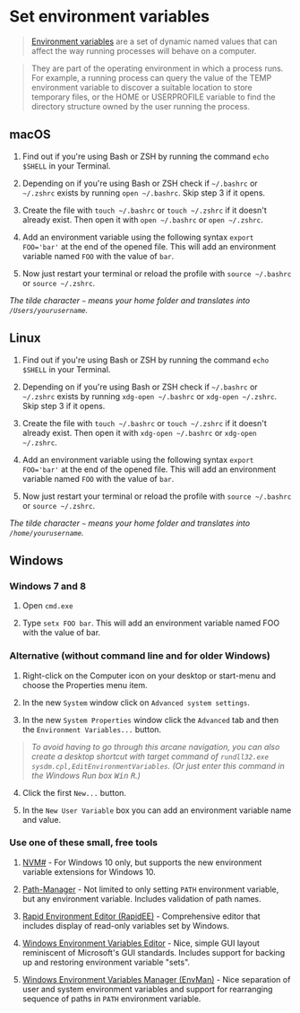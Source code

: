 # Set environment variables

> [Environment variables](http://en.wikipedia.org/wiki/Environment_variable) are a set of dynamic named values that can affect the way running processes will behave on a computer.

> They are part of the operating environment in which a process runs. For example, a running process can query the value of the TEMP environment variable to discover a suitable location to store temporary files, or the HOME or USERPROFILE variable to find the directory structure owned by the user running the process.

## macOS

1. Find out if you're using Bash or ZSH by running the command `echo $SHELL` in your Terminal.

2. Depending on if you're using Bash or ZSH check if `~/.bashrc` or `~/.zshrc` exists by running `open ~/.bashrc`. Skip step 3 if it opens.

3. Create the file with `touch ~/.bashrc` or `touch ~/.zshrc` if it doesn't already exist. Then open it with `open ~/.bashrc` or `open ~/.zshrc`.

4. Add an environment variable using the following syntax `export FOO='bar'` at the end of the opened file. This will add an environment variable named `FOO` with the value of `bar`.

5. Now just restart your terminal or reload the profile with `source ~/.bashrc` or `source ~/.zshrc`.

_The tilde character `~` means your home folder and translates into `/Users/yourusername`._

## Linux

1. Find out if you're using Bash or ZSH by running the command `echo $SHELL` in your Terminal.

2. Depending on if you're using Bash or ZSH check if `~/.bashrc` or `~/.zshrc` exists by running `xdg-open ~/.bashrc` or `xdg-open ~/.zshrc`. Skip step 3 if it opens.

3. Create the file with `touch ~/.bashrc` or `touch ~/.zshrc` if it doesn't already exist. Then open it with `xdg-open ~/.bashrc` or `xdg-open ~/.zshrc`.

4. Add an environment variable using the following syntax `export FOO='bar'` at the end of the opened file. This will add an environment variable named `FOO` with the value of `bar`.

5. Now just restart your terminal or reload the profile with `source ~/.bashrc` or `source ~/.zshrc`.

_The tilde character `~` means your home folder and translates into `/home/yourusername`._

## Windows

### Windows 7 and 8

1. Open `cmd.exe`

2. Type `setx FOO bar`. This will add an environment variable named FOO with the value of bar.

### Alternative (without command line and for older Windows)

1. Right-click on the Computer icon on your desktop or start-menu and choose the Properties menu item.

2. In the new `System` window click on `Advanced system settings`.

3. In the new `System Properties` window click the `Advanced` tab and then the `Environment Variables...` button.

> _To avoid having to go through this arcane navigation, you can also create a desktop shortcut with target command of `rundll32.exe sysdm.cpl,EditEnvironmentVariables`.
> (Or just enter this command in the Windows Run box <kbd>Win</kbd> <kbd>R</kbd>.)_

4. Click the first `New...` button.

5. In the `New User Variable` box you can add an environment variable name and value.

### Use one of these small, free tools

1. [NVM#](http://www.codeproject.com/Articles/1045296/NVMSharp) - For Windows 10 only, but supports the new environment variable extensions for Windows 10.

2. [Path-Manager](http://sourceforge.net/projects/pathtool/) - Not limited to only setting `PATH` environment variable, but any environment variable. Includes validation of path names.

3. [Rapid Environment Editor (RapidEE)](http://www.rapidee.com/en/about) - Comprehensive editor that includes display of read-only variables set by Windows.

4. [Windows Environment Variables Editor](http://eveditor.com/) - Nice, simple GUI layout reminiscent of Microsoft's GUI standards. Includes support for backing up and restoring environment variable "sets".

5. [Windows Environment Variables Manager (EnvMan)](http://sourceforge.net/projects/env-man/) - Nice separation of user and system environment variables and support for rearranging sequence of paths in `PATH` environment variable.
